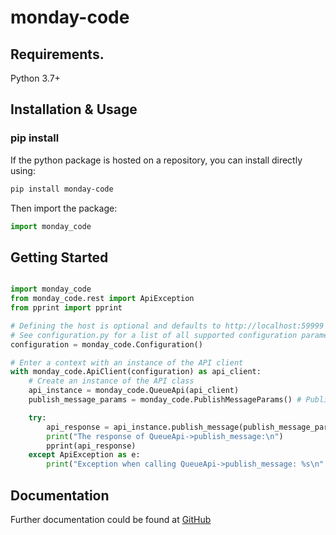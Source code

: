 # monday-code


## Requirements.

Python 3.7+

## Installation & Usage
### pip install

If the python package is hosted on a repository, you can install directly using:

```sh
pip install monday-code
```

Then import the package:
```python
import monday_code
```

## Getting Started

```python

import monday_code
from monday_code.rest import ApiException
from pprint import pprint

# Defining the host is optional and defaults to http://localhost:59999
# See configuration.py for a list of all supported configuration parameters.
configuration = monday_code.Configuration()

# Enter a context with an instance of the API client
with monday_code.ApiClient(configuration) as api_client:
    # Create an instance of the API class
    api_instance = monday_code.QueueApi(api_client)
    publish_message_params = monday_code.PublishMessageParams() # PublishMessageParams | 

    try:
        api_response = api_instance.publish_message(publish_message_params)
        print("The response of QueueApi->publish_message:\n")
        pprint(api_response)
    except ApiException as e:
        print("Exception when calling QueueApi->publish_message: %s\n" % e)

```

## Documentation 
Further documentation could be found at [GitHub](https://github.com/mondaycom/monday-code-python-sdk)